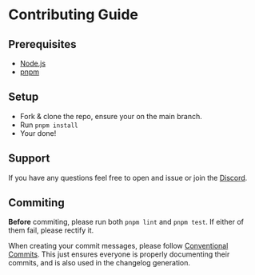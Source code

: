 # Contributing Guide

## Prerequisites

- [Node.js](https://nodejs.org/en/)
- [pnpm](https://pnpm.io/installation#using-corepack)

## Setup

- Fork & clone the repo, ensure your on the main branch.
- Run `pnpm install`
- Your done!

## Support

If you have any questions feel free to open and issue or join the [Discord](https://discord.gg/DUMMJUeTJs).

## Commiting

**Before** commiting, please run both `pnpm lint` and `pnpm test`. If either of them fail, please rectify it.

When creating your commit messages, please follow [Conventional Commits](https://www.conventionalcommits.org/). This just ensures everyone is properly documenting their commits, and is also used in the changelog generation.
